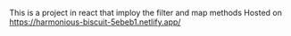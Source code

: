 This is a project in react that imploy the filter and map methods
Hosted on https://harmonious-biscuit-5ebeb1.netlify.app/
